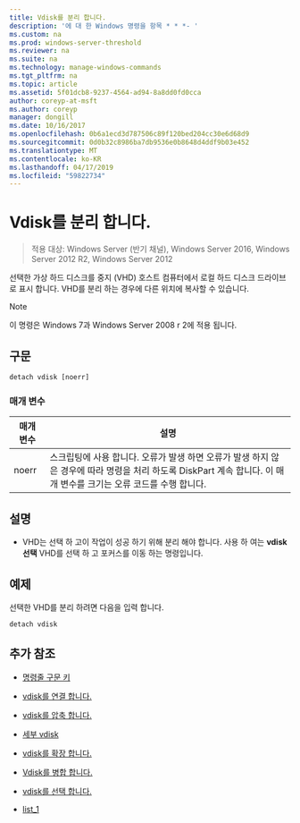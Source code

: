 ```yaml
---
title: Vdisk를 분리 합니다.
description: '에 대 한 Windows 명령을 항목 * * *- '
ms.custom: na
ms.prod: windows-server-threshold
ms.reviewer: na
ms.suite: na
ms.technology: manage-windows-commands
ms.tgt_pltfrm: na
ms.topic: article
ms.assetid: 5f01dcb8-9237-4564-ad94-8a8dd0fd0cca
author: coreyp-at-msft
ms.author: coreyp
manager: dongill
ms.date: 10/16/2017
ms.openlocfilehash: 0b6a1ecd3d787506c89f120bed204cc30e6d68d9
ms.sourcegitcommit: 0d0b32c8986ba7db9536e0b8648d4ddf9b03e452
ms.translationtype: MT
ms.contentlocale: ko-KR
ms.lasthandoff: 04/17/2019
ms.locfileid: "59822734"
---
```

# <a name="detach-vdisk"></a>Vdisk를 분리 합니다.

>적용 대상: Windows Server (반기 채널), Windows Server 2016, Windows Server 2012 R2, Windows Server 2012

선택한 가상 하드 디스크를 중지 \(VHD\) 호스트 컴퓨터에서 로컬 하드 디스크 드라이브로 표시 합니다. VHD를 분리 하는 경우에 다른 위치에 복사할 수 있습니다.  
  
> [!NOTE]  
> 이 명령은 Windows 7과 Windows Server 2008 r 2에 적용 됩니다.  
  
## <a name="syntax"></a>구문  
  
```  
detach vdisk [noerr]  
```  
  
### <a name="parameters"></a>매개 변수  
  
|매개 변수|설명|  
|-------|--------|  
|noerr|스크립팅에 사용 합니다. 오류가 발생 하면 오류가 발생 하지 않은 경우에 따라 명령을 처리 하도록 DiskPart 계속 합니다. 이 매개 변수를 크기는 오류 코드를 수행 합니다.|  
  
## <a name="remarks"></a>설명  
  
-   VHD는 선택 하 고이 작업이 성공 하기 위해 분리 해야 합니다. 사용 하 여는 **vdisk 선택** VHD를 선택 하 고 포커스를 이동 하는 명령입니다.  
  
## <a name="BKMK_Examples"></a>예제  
선택한 VHD를 분리 하려면 다음을 입력 합니다.  
  
```  
detach vdisk  
```  
  
## <a name="additional-references"></a>추가 참조  
  
-   [명령줄 구문 키](command-line-syntax-key.md)  
  
-   [vdisk를 연결 합니다.](attach-vdisk.md)  
  
-   [vdisk를 압축 합니다.](compact-vdisk.md)  
  
  
  
-   [세부 vdisk](detail-vdisk.md)  
  
-   [vdisk를 확장 합니다.](expand-vdisk.md)  
  
-   [Vdisk를 병합 합니다.](merge-vdisk.md)  
  
-   [vdisk를 선택 합니다.](select-vdisk.md)  
  
-   [list_1](list_1.md)  
  

